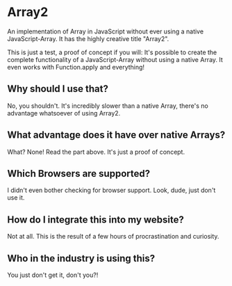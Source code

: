 Array2
======

An implementation of Array in JavaScript without ever using a native JavaScript-Array. It has the highly creative title "Array2".

This is just a test, a proof of concept if you will: It's possible to create the complete functionality of a JavaScript-Array without using a native Array. It even works with Function.apply and everything!

## Why should I use that?

No, you shouldn't. It's incredibly slower than a native Array, there's no advantage whatsoever of using Array2.

## What advantage does it have over native Arrays?

What? None! Read the part above. It's just a proof of concept.

## Which Browsers are supported?

I didn't even bother checking for browser support. Look, dude, just don't use it.

## How do I integrate this into my website?

Not at all. This is the result of a few hours of procrastination and curiosity.

## Who in the industry is using this?

You just don't get it, don't you?!
